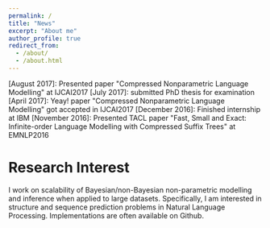 ```yaml
---
permalink: /
title: "News"
excerpt: "About me"
author_profile: true
redirect_from: 
  - /about/
  - /about.html
---
```


[August 2017]: Presented paper "Compressed Nonparametric Language Modelling" at IJCAI2017
[July 2017]: submitted PhD thesis for examination
[April 2017]: Yeay! paper "Compressed Nonparametric Language Modelling" got accepted in IJCAI2017
[December 2016]: Finished internship at IBM
[November 2016]: Presented TACL paper "Fast, Small and Exact: Infinite-order Language Modelling with Compressed Suffix Trees" at EMNLP2016

Research Interest
======
I work on scalability of Bayesian/non-Bayesian non-parametric modelling and inference when applied to large datasets. Specifically, I am interested in structure and sequence prediction problems in Natural Language Processing. Implementations are often available on Github.
